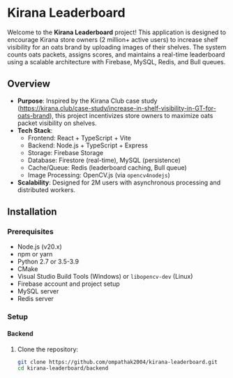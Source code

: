 # Kirana Leaderboard

Welcome to the **Kirana Leaderboard** project! This application is designed to encourage Kirana store owners (2 million+ active users) to increase shelf visibility for an oats brand by uploading images of their shelves. The system counts oats packets, assigns scores, and maintains a real-time leaderboard using a scalable architecture with Firebase, MySQL, Redis, and Bull queues.

## Overview
- **Purpose**: Inspired by the Kirana Club case study (https://kirana.club/case-study/increase-in-shelf-visibility-in-GT-for-oats-brand), this project incentivizes store owners to maximize oats packet visibility on shelves.
- **Tech Stack**:
  - Frontend: React + TypeScript + Vite
  - Backend: Node.js + TypeScript + Express
  - Storage: Firebase Storage
  - Database: Firestore (real-time), MySQL (persistence)
  - Cache/Queue: Redis (leaderboard caching, Bull queue)
  - Image Processing: OpenCV.js (via `opencv4nodejs`)
- **Scalability**: Designed for 2M users with asynchronous processing and distributed workers.

## Installation

### Prerequisites
- Node.js (v20.x)
- npm or yarn
- Python 2.7 or 3.5-3.9
- CMake
- Visual Studio Build Tools (Windows) or `libopencv-dev` (Linux)
- Firebase account and project setup
- MySQL server
- Redis server

### Setup

#### Backend
1. Clone the repository:
   ```bash
   git clone https://github.com/ompathak2004/kirana-leaderboard.git
   cd kirana-leaderboard/backend